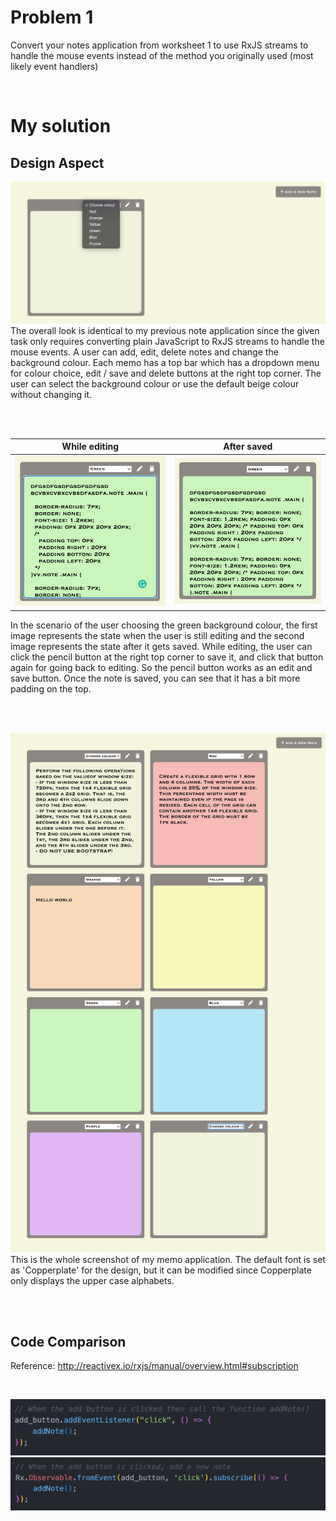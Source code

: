 # Problem 1
Convert your notes application from worksheet 1 to use RxJS streams to handle the
mouse events instead of the method you originally used (most likely event handlers)

</br>

# My solution
## Design Aspect
![Sketch](/images/n1.png)
The overall look is identical to my previous note application since the given task only requires converting plain JavaScript to RxJS streams to handle the mouse events. A user can add, edit, delete notes and change the background colour. Each memo has a top bar which has a dropdown menu for colour choice, edit / save and delete buttons at the right top corner. The user can select the background colour or use the default beige colour without changing it.

</br></br>

While editing            |  After saved
:----------------------:|:-------------------------:
![Sketch](/images/n2.png)|![Sketch](/images/n3.png)
In the scenario of the user choosing the green background colour, the first image represents the state when the user is still editing and the second image represents the state after it gets saved. While editing, the user can click the pencil button at the right top corner to save it, and click that button again for going back to editing. So the pencil button works as an edit and save button. Once the note is saved, you can see that it has a bit more padding on the top.

</br></br>

![Sketch](/images/n4.png)
This is the whole screenshot of my memo application. The default font is set as 'Copperplate' for the design, but it can be modified since Copperplate only displays the upper case alphabets.

</br></br>

## Code Comparison
Reference: http://reactivex.io/rxjs/manual/overview.html#subscription

</br>

![Sketch](/images/c1.png)
![Sketch](/images/c2.png)
